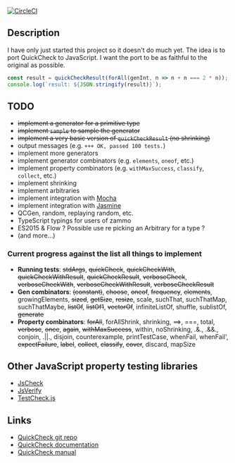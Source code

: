 [![CircleCI](https://circleci.com/gh/taylorjg/zammo.svg?style=svg)](https://circleci.com/gh/taylorjg/zammo)

## Description

I have only just started this project so it doesn't do much yet.
The idea is to port QuickCheck to JavaScript.
I want the port to be as faithful to the original as possible.

```js
const result = quickCheckResult(forAll(genInt, n => n + n === 2 * n));
console.log(`result: ${JSON.stringify(result)}`);
```

## TODO

* ~~implement a generator for a primitive type~~
* ~~implement `sample` to sample the generator~~
* ~~implement a very basic version of `quickCheckResult` (no shrinking)~~
* output messages (e.g. `+++ OK, passed 100 tests.`)
* implement more generators
* implement generator combinators (e.g. `elements`, `oneof`, etc.)
* implement property combinators (e.g. `withMaxSuccess`, `classify`, `collect`, etc.)
* implement shrinking
* implement arbitraries
* implement integration with [Mocha](https://mochajs.org/)
* implement integration with [Jasmine](https://jasmine.github.io/)
* QCGen, random, replaying random, etc.
* TypeScript typings for users of zammo
* ES2015 & Flow ? Possible use re picking an Arbitrary for a type ?
* (and more...)

### Current progress against the list all things to implement

* __Running tests__: ~~stdArgs~~,
~~quickCheck~~, ~~quickCheckWith~~, ~~quickCheckWithResult~~, ~~quickCheckResult~~,
~~verboseCheck~~, ~~verboseCheckWith~~, ~~verboseCheckWithResult~~, ~~verboseCheckResult~~
* __Gen combinators__: ~~(constant)~~, ~~choose~~, ~~oneof~~, ~~frequency~~, ~~elements~~,
growingElements, ~~sized~~, ~~getSize~~, ~~resize~~, scale, suchThat, suchThatMap, suchThatMaybe,
~~listOf~~, ~~listOf1~~, ~~vectorOf~~, infiniteListOf, shuffle, sublistOf, ~~generate~~
* __Property combinators__: ~~forAll~~, forAllShrink, shrinking, ==>, ===, total, ~~verbose~~,
~~once~~, ~~again~~, ~~withMaxSuccess~~, within, noShrinking, .&., .&&., conjoin, .||., disjoin, counterexample,
printTestCase, whenFail, whenFail', ~~expectFailure~~,
~~label~~, ~~collect~~, ~~classify~~, ~~cover~~, discard, mapSize

## Other JavaScript property testing libraries

* [JsCheck](http://jscheck.org/)
* [JsVerify](http://jsverify.github.io/)
* [TestCheck.js](http://leebyron.com/testcheck-js/api)

## Links

* [QuickCheck git repo](https://github.com/nick8325/quickcheck)
* [QuickCheck documentation](https://hackage.haskell.org/package/QuickCheck-2.10.0.1/docs/Test-QuickCheck.html)
* [QuickCheck manual](http://www.cse.chalmers.se/~rjmh/QuickCheck/manual.html)
